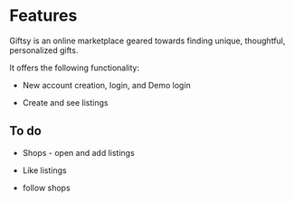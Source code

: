 # Features

Giftsy is an online marketplace geared towards finding unique, thoughtful, personalized gifts.

It offers the following functionality:

* New account creation, login, and Demo login

* Create and see listings

## To do
* Shops - open and add listings

* Like listings

* follow shops


